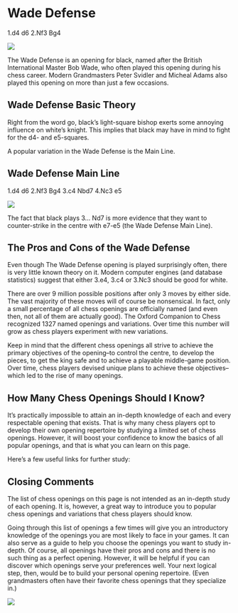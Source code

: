 ---
---

# Wade Defense

1.d4 d6 2.Nf3 Bg4

![](https://chessfox.com/wp-content/uploads/2020/03/Wade-Defense.png)

The Wade Defense is an opening for black, named after the British International Master Bob Wade, who often played this opening during his chess career. Modern Grandmasters Peter Svidler and Micheal Adams also played this opening on more than just a few occasions.

## Wade Defense Basic Theory

Right from the word go, black’s light-square bishop exerts some annoying influence on white’s knight. This implies that black may have in mind to fight for the d4- and e5-squares.

A popular variation in the Wade Defense is the Main Line.

## Wade Defense Main Line

1.d4 d6 2.Nf3 Bg4 3.c4 Nbd7 4.Nc3 e5

![](https://chessfox.com/wp-content/uploads/2020/03/Wade-Defense-Main-Line-1.png)

The fact that black plays 3… Nd7 is more evidence that they want to counter-strike in the centre with e7-e5 (the Wade Defense Main Line).

## The Pros and Cons of the Wade Defense

Even though The Wade Defense opening is played surprisingly often, there is very little known theory on it. Modern computer engines (and database statistics) suggest that either 3.e4, 3.c4 or 3.Nc3 should be good for white.

There are over 9 million possible positions after only 3 moves by either side. The vast majority of these moves will of course be nonsensical. In fact, only a small percentage of all chess openings are officially named (and even then, not all of them are actually good). The Oxford Companion to Chess recognized 1327 named openings and variations. Over time this number will grow as chess players experiment with new variations.

Keep in mind that the different chess openings all strive to achieve the primary objectives of the opening–to control the centre, to develop the pieces, to get the king safe and to achieve a playable middle-game position. Over time, chess players devised unique plans to achieve these objectives–which led to the rise of many openings.

## How Many Chess Openings Should I Know?

It’s practically impossible to attain an in-depth knowledge of each and every respectable opening that exists. That is why many chess players opt to develop their own opening repertoire by studying a limited set of chess openings. However, it will boost your confidence to know the basics of all popular openings, and that is what you can learn on this page.

Here’s a few useful links for further study:

## Closing Comments

The list of chess openings on this page is not intended as an in-depth study of each opening. It is, however, a great way to introduce you to popular chess openings and variations that chess players should know.

Going through this list of openings a few times will give you an introductory knowledge of the openings you are most likely to face in your games. It can also serve as a guide to help you choose the openings you want to study in-depth. Of course, all openings have their pros and cons and there is no such thing as a perfect opening. However, it will be helpful if you can discover which openings serve your preferences well. Your next logical step, then, would be to build your personal opening repertoire. (Even grandmasters often have their favorite chess openings that they specialize in.)

![](https://chessfox.com/wp-content/uploads/2021/06/The-7-Skills-Chess-Training-Model-by-Chessfox-v5.0-720.jpg)
